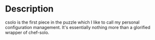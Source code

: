 # Description

csolo is the first piece in the puzzle which I like to call my personal configuration management. It's essentially nothing more than a glorified wrapper of chef-solo.

